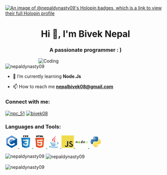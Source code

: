 [![An image of @nepaldynasty09's Holopin badges, which is a link to view their full Holopin profile](https://holopin.me/nepaldynasty09)](https://holopin.io/@nepaldynasty09)
<h1 align="center">Hi 👋, I'm Bivek Nepal</h1>
<h3 align="center">A passionate programmer : )</h3>
<img align="right" alt="Coding" width="400" src="https://camo.githubusercontent.com/cae12fddd9d6982901d82580bdf321d81fb299141098ca1c2d4891870827bf17/68747470733a2f2f6d69726f2e6d656469756d2e636f6d2f6d61782f313336302f302a37513379765349765f7430696f4a2d5a2e676966">



<p align="left"> <img src="https://komarev.com/ghpvc/?username=nepaldynasty09&label=Profile%20views&color=0e75b6&style=flat" alt="nepaldynasty09" /> </p>

- 🌱 I’m currently learning **Node.Js**


- 📫 How to reach me **nepalbivek08@gmail.com**

<h3 align="left">Connect with me:</h3>
<p align="left">
<a href="https://instagram.com/npc_51" target="blank"><img align="center" src="https://raw.githubusercontent.com/rahuldkjain/github-profile-readme-generator/master/src/images/icons/Social/instagram.svg" alt="npc_51" height="30" width="40" /></a>
<a href="https://www.leetcode.com/bivek08" target="blank"><img align="center" src="https://raw.githubusercontent.com/rahuldkjain/github-profile-readme-generator/master/src/images/icons/Social/leet-code.svg" alt="bivek08" height="30" width="40" /></a>
</p>

<h3 align="left">Languages and Tools:</h3>
<p align="left"> <a href="https://www.cprogramming.com/" target="_blank" rel="noreferrer"> <img src="https://raw.githubusercontent.com/devicons/devicon/master/icons/c/c-original.svg" alt="c" width="40" height="40"/> </a> <a href="https://www.w3schools.com/css/" target="_blank" rel="noreferrer"> <img src="https://raw.githubusercontent.com/devicons/devicon/master/icons/css3/css3-original-wordmark.svg" alt="css3" width="40" height="40"/> </a> <a href="https://www.w3.org/html/" target="_blank" rel="noreferrer"> <img src="https://raw.githubusercontent.com/devicons/devicon/master/icons/html5/html5-original-wordmark.svg" alt="html5" width="40" height="40"/> </a> <a href="https://www.java.com" target="_blank" rel="noreferrer"> <img src="https://raw.githubusercontent.com/devicons/devicon/master/icons/java/java-original.svg" alt="java" width="40" height="40"/> </a> <a href="https://developer.mozilla.org/en-US/docs/Web/JavaScript" target="_blank" rel="noreferrer"> <img src="https://raw.githubusercontent.com/devicons/devicon/master/icons/javascript/javascript-original.svg" alt="javascript" width="40" height="40"/> </a> <a href="https://nodejs.org" target="_blank" rel="noreferrer"> <img src="https://raw.githubusercontent.com/devicons/devicon/master/icons/nodejs/nodejs-original-wordmark.svg" alt="nodejs" width="40" height="40"/> </a> <a href="https://www.python.org" target="_blank" rel="noreferrer"> <img src="https://raw.githubusercontent.com/devicons/devicon/master/icons/python/python-original.svg" alt="python" width="40" height="40"/> </a> </p>

<p><img align="left" src="https://github-readme-stats.vercel.app/api/top-langs?username=nepaldynasty09&show_icons=true&locale=en&layout=compact" alt="nepaldynasty09" /></p>

<p>&nbsp;<img align="center" src="https://github-readme-stats.vercel.app/api?username=nepaldynasty09&show_icons=true&locale=en" alt="nepaldynasty09" /></p>

<p><img align="center" src="https://github-readme-streak-stats.herokuapp.com/?user=nepaldynasty09&" alt="nepaldynasty09" /></p>
